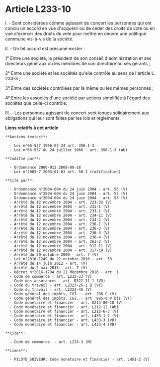 # Article L233-10

I. - Sont considérées comme agissant de concert les personnes qui ont conclu un accord en vue d'acquérir ou de céder des
droits de vote ou en vue d'exercer des droits de vote pour mettre en oeuvre une politique commune vis-à-vis de la société.

II. - Un tel accord est présumé exister :

1° Entre une société, le président de son conseil d'administration et ses directeurs généraux ou les membres de son
directoire ou ses gérants ;

2° Entre une société et les sociétés qu'elle contrôle au sens de l'article L. 233-3 ;

3° Entre des sociétés contrôlées par là même ou les mêmes personnes ;

4° Entre les associés d'une société par actions simplifiée à l'égard des sociétés que celle-ci contrôle.

III. - Les personnes agissant de concert sont tenues solidairement aux obligations qui leur sont faites par les lois et
règlements.

**Liens relatifs à cet article**

	**Anciens textes**:

	  - Loi n°66-537 1966-07-24 art. 356-1-3
	  - Loi n°66-537 du 24 juillet 1966 - art. 356-1-3 (Ab)

	**Codifié par**:

	  - Ordonnance 2000-912 2000-09-18
	  - Loi n°2003-7 2003-01-03 art. 50 I (ratification)

	**Cité par**:

	  - Ordonnance n°2004-604 du 24 juin 2004 - art. 56 (V)
	  - Ordonnance n°2004-604 du 24 juin 2004 - art. 57 (V)
	  - Ordonnance n°2004-604 du 24 juin 2004 - art. 58 (V)
	  - Arrêté du 12 novembre 2004 - art. 223-32 (V)
	  - Arrêté du 12 novembre 2004 - art. 231-1 (V)
	  - Arrêté du 12 novembre 2004 - art. 233-1 (V)
	  - Arrêté du 12 novembre 2004 - art. 234-11 (V)
	  - Arrêté du 12 novembre 2004 - art. 234-2 (V)
	  - Arrêté du 12 novembre 2004 - art. 236-1 (V)
	  - Arrêté du 12 novembre 2004 - art. 236-2 (V)
	  - Arrêté du 12 novembre 2004 - art. 236-3 (V)
	  - Arrêté du 12 novembre 2004 - art. 236-4 (V)
	  - Arrêté du 12 novembre 2004 - art. 261-2 (V)
	  - Arrêté du 12 novembre 2004 - art. 312-11 (V)
	  - Arrêté du 12 novembre 2004 - art. 317-10 (V)
	  - Arrêté du 29 octobre 2009 - art. 7 (V)
	  - Loi n°2010-1249 du 22 octobre 2010 - art. 53
	  - Arrêté du 14 juin 2012 - art. (V)
	  - Arrêté du 2 mai 2013 - art. 7 (V)
	  - Décret n°2016-1794 du 21 décembre 2016 - art. 1
	  - Code de commerce - art. L233-33 (V)
	  - Code des assurances - art. R322-11-1 (VD)
	  - Code du travail - art. L2323-26-1 B (VT)
	  - Code du travail - art. L2323-45 (V)
	  - Code général des impôts, CGI. - art. 208 C (V)
	  - Code général des impôts, CGI. - art. 885-0 V bis (VT)
	  - Code monétaire et financier - art. D214-80-10 (V)
	  - Code monétaire et financier - art. L212-12 (Ab)
	  - Code monétaire et financier - art. L212-6-3 (V)
	  - Code monétaire et financier - art. L433-1-2 (V)
	  - Code monétaire et financier - art. L433-3 (VD)
	  - Code monétaire et financier - art. L433-4 (VD)

	**Cite**:

	  - Code de commerce. - art. L233-3 (M)

	**Liens**:

	  - PILOTE_SUIVEUR: Code monétaire et financier - art. L451-2 (V)

